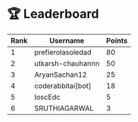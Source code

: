 # 🏆 Leaderboard

| Rank | Username | Points |
|------|----------|--------|
| 1 | prefierolasoledad | 80 |
| 2 | utkarsh-chauhannn | 50 |
| 3 | AryanSachan12 | 25 |
| 4 | coderabbitai[bot] | 18 |
| 5 | IoscEdc | 5 |
| 6 | SRUTHIAGARWAL | 3 |
